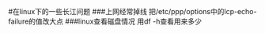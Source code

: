 #在linux下的一些长江问题
###上网经常掉线
    把/etc/ppp/options中的lcp-echo-failure的值改大点
###linux查看磁盘情况
    用df -h查看用来多少

